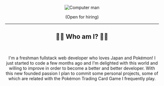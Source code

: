 <p align="center">
  <img src="https://github.com/2Tucho/2Tucho/assets/105043263/9bf4325b-773c-465c-a6e8-0a33a877be12" alt="Computer man"">
</p>
<p align="center">(Open for hiring)</p>

___

<h2 align="center">👨‍💻 Who am I? 👨‍💻</h2>
<br>


<p align="center">I'm a freshman fullstack web developer who loves Japan and Pokémon! I just started to code a few months ago and I'm delighted with this world and willing to improve in order to become a better and better developer. With this new founded passion I plan to commit some personal projects, some of which are related with the Pokémon Trading Card Game I frequently play.</p>

